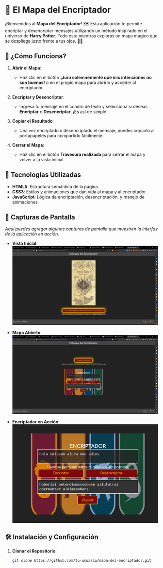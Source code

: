 # 📜 El Mapa del Encriptador

¡Bienvenidos al **Mapa del Encriptador**! 🗺️ Esta aplicación te permite encriptar y desencriptar mensajes utilizando un método inspirado en el universo de **Harry Potter**. Todo esto mientras exploras un mapa mágico que se despliega justo frente a tus ojos. 🎩✨

## 🚀 ¿Cómo Funciona?

1. **Abrir el Mapa**: 
   - Haz clic en el botón **¡Juro solemnemente que mis intenciones no son buenas!** o en el propio mapa para abrirlo y acceder al encriptador.
  
2. **Encriptar y Desencriptar**:
   - Ingresa tu mensaje en el cuadro de texto y selecciona si deseas **Encriptar** o **Desencriptar**. ¡Es así de simple!

3. **Copiar el Resultado**:
   - Una vez encriptado o desencriptado el mensaje, puedes copiarlo al portapapeles para compartirlo fácilmente.

4. **Cerrar el Mapa**:
   - Haz clic en el botón **Travesura realizada** para cerrar el mapa y volver a la vista inicial.

## 🎨 Tecnologías Utilizadas

- **HTML5**: Estructura semántica de la página.
- **CSS3**: Estilos y animaciones que dan vida al mapa y al encriptador.
- **JavaScript**: Lógica de encriptación, desencriptación, y manejo de animaciones.

## 📸 Capturas de Pantalla

_Aquí puedes agregar algunas capturas de pantalla que muestren la interfaz de la aplicación en acción._

- **Vista Inicial**:
  ![Vista Inicial](./capturas/cap1.png)

- **Mapa Abierto**:
  ![Mapa Abierto](./capturas/cap2.png)

- **Encriptador en Acción**:
  ![Encriptador](./capturas/cap3.png)

## 🛠️ Instalación y Configuración

1. **Clonar el Repositorio**:
   ```bash
   git clone https://github.com/tu-usuario/mapa-del-encriptador.git
   ```
